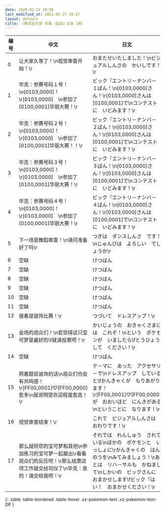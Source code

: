 ```yaml
---
date: 2020-02-23 20:56
last_modified_at: 2021-02-27 10:37
layout: default
title: 《精灵宝可梦 珍珠／钻石》文本 195
---
```

| 编号 | 中文 | 日文 |
| ---- | ---- | ---- |
| 0 | 让大家久等了！\n视觉审查开始！\r | おまたせいたしました！\nビジュアルしんさの　かいしです！\r |
| 1 | 毕克：参赛号码１号！\n[0103,0000]！\r[0103,0000]　\n参加了[0100,0001]华丽大赛！\r | ビック『エントリ－ナンバ－　１ばん！\n[0103,0000]さん！\r[0103,0000]さんは　[0100,0001]で\nコンテストに　いどみます！\r |
| 2 | 毕克：参赛号码２号！\n[0103,0000]！\r[0103,0000]　\n参加了[0100,0001]华丽大赛！！\r | ビック『エントリ－ナンバ－　２ばん！\n[0103,0000]さん！\r[0103,0000]さんは　[0100,0001]で\nコンテストに　いどみます！\r |
| 3 | 毕克：参赛号码３号！\n[0103,0000]！\r[0103,0000]　\n参加了[0100,0001]华丽大赛！\r | ビック『エントリ－ナンバ－　３ばん！\n[0103,0000]さん！\r[0103,0000]さんは　[0100,0001]で\nコンテストに　いどみます！\r |
| 4 | 毕克：参赛号码４号！\n[0103,0000]！\r[0103,0000]　\n参加了[0100,0001]华丽大赛！\r | ビック『エントリ－ナンバ－　４ばん！\n[0103,0000]さん！\r[0103,0000]さんは　[0100,0001]で\nコンテストに　いどみます！\r |
| 5 | 下一场是舞蹈审查！\n请问准备好了吗\r | つぎは　ダンスしんさ　です！\nじゅんびは　よろしい　でしょうか\r |
| 6 | 空缺 | けつばん |
| 7 | 空缺 | けつばん |
| 8 | 空缺 | けつばん |
| 9 | 空缺 | けつばん |
| 10 | 空缺 | けつばん |
| 11 | 空缺 | けつばん |
| 12 | 接着是装饰比赛！\r | つづいて　ドレスアップ！\r |
| 13 | 会场的观众们！\n若觉得这只宝可梦是最好的\f就请投票吧！\r | かいじょうの　おきゃくさまには　これぞ！\nという　ポケモンが　いましたら\fとうひょうして　ください！\r |
| 14 | 空缺 | けつばん |
| 15 | 照着题目装饰的话\n观众们也会有共鸣感！\r[FF00,0001]♡[FF00,0000]愈多\n就说明受欢迎程度愈高！\r | テ－マに　あった　アクセサリ－で\nドレスアップ　していると\fかんきゃくが　もりあがります！\r[FF00,0001]♡[FF00,0000]が　おおいほど　にんきがある\nということに　なります！\r |
| 16 | 视觉审查结束！\r | これで　ビジュアルしんさは　おわりです！\r |
| 17 | 那么就将您的宝可梦和其他\n参加练习的宝可梦一起展出\r看看观众们的反应吧！\r那么结票这项工作就交给司仪了\n毕克：是的！请交给我吧！\r | それでは　れんしゅう　されている\nほかの　ポケモンと　いっしょに\rかんきゃくの　はんのうを\nみてみましょう！\rあとは　リハ－サルも　かねまして\nしかいの　ビックさんに　おまかせします\fビック『はい！　おまかせください！\r |
{: .table .table-bordered .table-hover .xz-pokemon-text .xz-pokemon-text-DP }